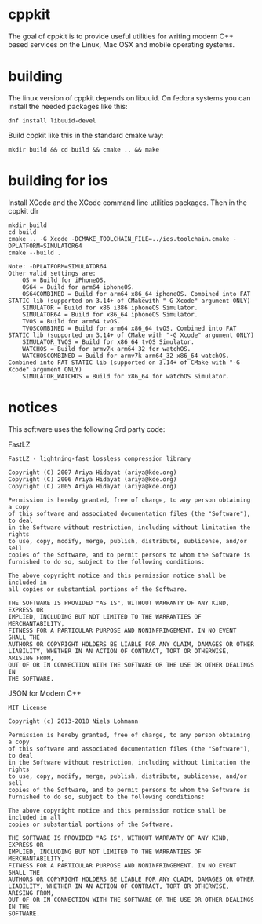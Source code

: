 cppkit
======

The goal of cppkit is to provide useful utilities for writing modern C++ based services on the Linux, Mac OSX and mobile operating systems.

building
========

The linux version of cppkit depends on libuuid. On fedora systems you can install the needed packages like this:

	dnf install libuuid-devel

Build cppkit like this in the standard cmake way:

	mkdir build && cd build && cmake .. && make

building for ios
================

Install XCode and the XCode command line utilities packages. Then in the cppkit dir

	mkdir build
	cd build
	cmake .. -G Xcode -DCMAKE_TOOLCHAIN_FILE=../ios.toolchain.cmake -DPLATFORM=SIMULATOR64
    cmake --build .

	Note: -DPLATFORM=SIMULATOR64
	Other valid settings are:
		OS = Build for iPhoneOS.
		OS64 = Build for arm64 iphoneOS.
		OS64COMBINED = Build for arm64 x86_64 iphoneOS. Combined into FAT STATIC lib (supported on 3.14+ of CMakewith "-G Xcode" argument ONLY)
		SIMULATOR = Build for x86 i386 iphoneOS Simulator.
		SIMULATOR64 = Build for x86_64 iphoneOS Simulator.
		TVOS = Build for arm64 tvOS.
		TVOSCOMBINED = Build for arm64 x86_64 tvOS. Combined into FAT STATIC lib (supported on 3.14+ of CMake with "-G Xcode" argument ONLY)
		SIMULATOR_TVOS = Build for x86_64 tvOS Simulator.
		WATCHOS = Build for armv7k arm64_32 for watchOS.
		WATCHOSCOMBINED = Build for armv7k arm64_32 x86_64 watchOS. Combined into FAT STATIC lib (supported on 3.14+ of CMake with "-G Xcode" argument ONLY)
		SIMULATOR_WATCHOS = Build for x86_64 for watchOS Simulator.

notices
=======

This software uses the following 3rd party code:


FastLZ

	FastLZ - lightning-fast lossless compression library

	Copyright (C) 2007 Ariya Hidayat (ariya@kde.org)
	Copyright (C) 2006 Ariya Hidayat (ariya@kde.org)
	Copyright (C) 2005 Ariya Hidayat (ariya@kde.org)

	Permission is hereby granted, free of charge, to any person obtaining a copy
	of this software and associated documentation files (the "Software"), to deal
	in the Software without restriction, including without limitation the rights
	to use, copy, modify, merge, publish, distribute, sublicense, and/or sell
	copies of the Software, and to permit persons to whom the Software is
	furnished to do so, subject to the following conditions:

	The above copyright notice and this permission notice shall be included in
	all copies or substantial portions of the Software.

	THE SOFTWARE IS PROVIDED "AS IS", WITHOUT WARRANTY OF ANY KIND, EXPRESS OR
	IMPLIED, INCLUDING BUT NOT LIMITED TO THE WARRANTIES OF MERCHANTABILITY,
	FITNESS FOR A PARTICULAR PURPOSE AND NONINFRINGEMENT. IN NO EVENT SHALL THE
	AUTHORS OR COPYRIGHT HOLDERS BE LIABLE FOR ANY CLAIM, DAMAGES OR OTHER
	LIABILITY, WHETHER IN AN ACTION OF CONTRACT, TORT OR OTHERWISE, ARISING FROM,
	OUT OF OR IN CONNECTION WITH THE SOFTWARE OR THE USE OR OTHER DEALINGS IN
	THE SOFTWARE.


JSON for Modern C++

	MIT License 

	Copyright (c) 2013-2018 Niels Lohmann

	Permission is hereby granted, free of charge, to any person obtaining a copy
	of this software and associated documentation files (the "Software"), to deal
	in the Software without restriction, including without limitation the rights
	to use, copy, modify, merge, publish, distribute, sublicense, and/or sell
	copies of the Software, and to permit persons to whom the Software is
	furnished to do so, subject to the following conditions:

	The above copyright notice and this permission notice shall be included in all
	copies or substantial portions of the Software.

	THE SOFTWARE IS PROVIDED "AS IS", WITHOUT WARRANTY OF ANY KIND, EXPRESS OR
	IMPLIED, INCLUDING BUT NOT LIMITED TO THE WARRANTIES OF MERCHANTABILITY,
	FITNESS FOR A PARTICULAR PURPOSE AND NONINFRINGEMENT. IN NO EVENT SHALL THE
	AUTHORS OR COPYRIGHT HOLDERS BE LIABLE FOR ANY CLAIM, DAMAGES OR OTHER
	LIABILITY, WHETHER IN AN ACTION OF CONTRACT, TORT OR OTHERWISE, ARISING FROM,
	OUT OF OR IN CONNECTION WITH THE SOFTWARE OR THE USE OR OTHER DEALINGS IN THE
	SOFTWARE.